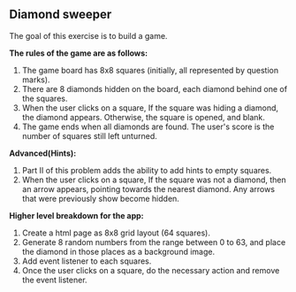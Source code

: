 ## Diamond sweeper

The goal of this exercise is to build a game.

**The rules of the game are as follows:**
1. The game board has 8x8 squares (initially, all represented by question marks).
2. There are 8 diamonds hidden on the board, each diamond behind one of the squares.
3. When the user clicks on a square, If the square was hiding a diamond, the diamond appears. Otherwise, the square is opened, and blank.
4. The game ends when all diamonds are found. The user's score is the number of squares still left unturned.

**Advanced(Hints):**

1. Part II of this problem adds the ability to add hints to empty squares.
2. When the user clicks on a square, If the square was not a diamond, then an arrow appears, pointing towards the nearest diamond.
Any arrows that were previously show become hidden.

**Higher level breakdown for the app:**
1. Create a html page as 8x8 grid layout (64 squares).
2. Generate 8 random numbers from the range between 0 to 63, and place the diamond in those places as a background image.
2. Add event listener to each squares.
3. Once the user clicks on a square, do the necessary action and remove the event listener.
